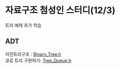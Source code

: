 # 자료구조 첨성인 스터디(12/3)
트리 예제 추가 학습<br>
## ADT <br>
이진트리구조 : [Binary_Tree.h](week8/Binary_Tree.h) <br>
큐로 트리 구현하기: [Tree_Queue.h](week8/Tree_Queue.h)

